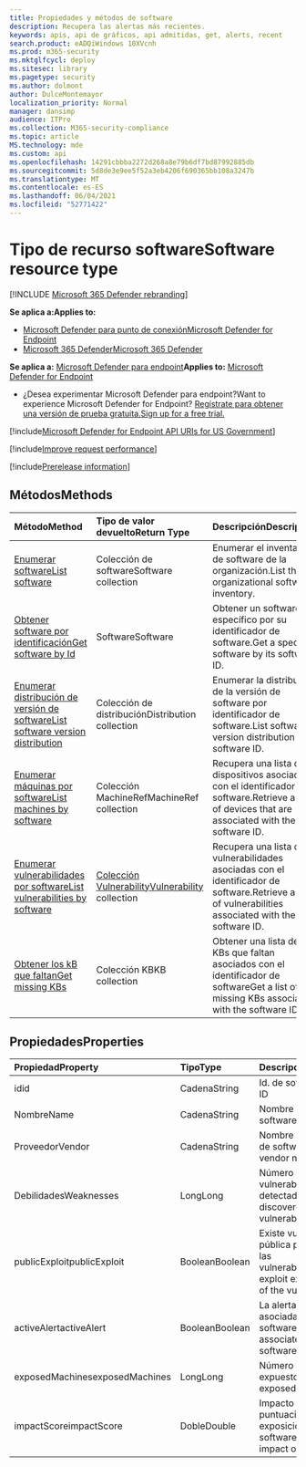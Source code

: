 ```yaml
---
title: Propiedades y métodos de software
description: Recupera las alertas más recientes.
keywords: apis, api de gráficos, api admitidas, get, alerts, recent
search.product: eADQiWindows 10XVcnh
ms.prod: m365-security
ms.mktglfcycl: deploy
ms.sitesec: library
ms.pagetype: security
ms.author: dolmont
author: DulceMontemayor
localization_priority: Normal
manager: dansimp
audience: ITPro
ms.collection: M365-security-compliance
ms.topic: article
MS.technology: mde
ms.custom: api
ms.openlocfilehash: 14291cbbba2272d268a8e79b6df7bd87992885db
ms.sourcegitcommit: 5d8de3e9ee5f52a3eb4206f690365bb108a3247b
ms.translationtype: MT
ms.contentlocale: es-ES
ms.lasthandoff: 06/04/2021
ms.locfileid: "52771422"
---
```

# <a name="software-resource-type"></a><span data-ttu-id="91bc1-104">Tipo de recurso software</span><span class="sxs-lookup"><span data-stu-id="91bc1-104">Software resource type</span></span>

[!INCLUDE [Microsoft 365 Defender rebranding](../../includes/microsoft-defender.md)]

<span data-ttu-id="91bc1-105">**Se aplica a:**</span><span class="sxs-lookup"><span data-stu-id="91bc1-105">**Applies to:**</span></span>
- [<span data-ttu-id="91bc1-106">Microsoft Defender para punto de conexión</span><span class="sxs-lookup"><span data-stu-id="91bc1-106">Microsoft Defender for Endpoint</span></span>](https://go.microsoft.com/fwlink/p/?linkid=2154037)
- [<span data-ttu-id="91bc1-107">Microsoft 365 Defender</span><span class="sxs-lookup"><span data-stu-id="91bc1-107">Microsoft 365 Defender</span></span>](https://go.microsoft.com/fwlink/?linkid=2118804)

<span data-ttu-id="91bc1-108">**Se aplica a:** [Microsoft Defender para endpoint](https://go.microsoft.com/fwlink/?linkid=2154037)</span><span class="sxs-lookup"><span data-stu-id="91bc1-108">**Applies to:** [Microsoft Defender for Endpoint](https://go.microsoft.com/fwlink/?linkid=2154037)</span></span>

- <span data-ttu-id="91bc1-109">¿Desea experimentar Microsoft Defender para endpoint?</span><span class="sxs-lookup"><span data-stu-id="91bc1-109">Want to experience Microsoft Defender for Endpoint?</span></span> [<span data-ttu-id="91bc1-110">Regístrate para obtener una versión de prueba gratuita.</span><span class="sxs-lookup"><span data-stu-id="91bc1-110">Sign up for a free trial.</span></span>](https://www.microsoft.com/microsoft-365/windows/microsoft-defender-atp?ocid=docs-wdatp-exposedapis-abovefoldlink)

[!include[Microsoft Defender for Endpoint API URIs for US Government](../../includes/microsoft-defender-api-usgov.md)]

[!include[Improve request performance](../../includes/improve-request-performance.md)]


[!include[Prerelease information](../../includes/prerelease.md)]

## <a name="methods"></a><span data-ttu-id="91bc1-111">Métodos</span><span class="sxs-lookup"><span data-stu-id="91bc1-111">Methods</span></span>

<span data-ttu-id="91bc1-112">Método</span><span class="sxs-lookup"><span data-stu-id="91bc1-112">Method</span></span> |<span data-ttu-id="91bc1-113">Tipo de valor devuelto</span><span class="sxs-lookup"><span data-stu-id="91bc1-113">Return Type</span></span> |<span data-ttu-id="91bc1-114">Descripción</span><span class="sxs-lookup"><span data-stu-id="91bc1-114">Description</span></span>
:---|:---|:---
[<span data-ttu-id="91bc1-115">Enumerar software</span><span class="sxs-lookup"><span data-stu-id="91bc1-115">List software</span></span>](get-software.md) | <span data-ttu-id="91bc1-116">Colección de software</span><span class="sxs-lookup"><span data-stu-id="91bc1-116">Software collection</span></span> | <span data-ttu-id="91bc1-117">Enumerar el inventario de software de la organización.</span><span class="sxs-lookup"><span data-stu-id="91bc1-117">List the organizational software inventory.</span></span>
[<span data-ttu-id="91bc1-118">Obtener software por identificación</span><span class="sxs-lookup"><span data-stu-id="91bc1-118">Get software by Id</span></span>](get-software-by-id.md) | <span data-ttu-id="91bc1-119">Software</span><span class="sxs-lookup"><span data-stu-id="91bc1-119">Software</span></span> | <span data-ttu-id="91bc1-120">Obtener un software específico por su identificador de software.</span><span class="sxs-lookup"><span data-stu-id="91bc1-120">Get a specific software by its software ID.</span></span>
[<span data-ttu-id="91bc1-121">Enumerar distribución de versión de software</span><span class="sxs-lookup"><span data-stu-id="91bc1-121">List software version distribution</span></span>](get-software-ver-distribution.md)| <span data-ttu-id="91bc1-122">Colección de distribución</span><span class="sxs-lookup"><span data-stu-id="91bc1-122">Distribution collection</span></span> | <span data-ttu-id="91bc1-123">Enumerar la distribución de la versión de software por identificador de software.</span><span class="sxs-lookup"><span data-stu-id="91bc1-123">List software version distribution by software ID.</span></span>
[<span data-ttu-id="91bc1-124">Enumerar máquinas por software</span><span class="sxs-lookup"><span data-stu-id="91bc1-124">List machines by software</span></span>](get-machines-by-software.md)| <span data-ttu-id="91bc1-125">Colección MachineRef</span><span class="sxs-lookup"><span data-stu-id="91bc1-125">MachineRef collection</span></span> | <span data-ttu-id="91bc1-126">Recupera una lista de dispositivos asociados con el identificador de software.</span><span class="sxs-lookup"><span data-stu-id="91bc1-126">Retrieve a list of devices that are associated with the software ID.</span></span>
[<span data-ttu-id="91bc1-127">Enumerar vulnerabilidades por software</span><span class="sxs-lookup"><span data-stu-id="91bc1-127">List vulnerabilities by software</span></span>](get-vuln-by-software.md) | <span data-ttu-id="91bc1-128">[Colección Vulnerability](vulnerability.md)</span><span class="sxs-lookup"><span data-stu-id="91bc1-128">[Vulnerability](vulnerability.md) collection</span></span> | <span data-ttu-id="91bc1-129">Recupera una lista de vulnerabilidades asociadas con el identificador de software.</span><span class="sxs-lookup"><span data-stu-id="91bc1-129">Retrieve a list of vulnerabilities associated with the software ID.</span></span>
[<span data-ttu-id="91bc1-130">Obtener los kB que faltan</span><span class="sxs-lookup"><span data-stu-id="91bc1-130">Get missing KBs</span></span>](get-missing-kbs-software.md) | <span data-ttu-id="91bc1-131">Colección KB</span><span class="sxs-lookup"><span data-stu-id="91bc1-131">KB collection</span></span> | <span data-ttu-id="91bc1-132">Obtener una lista de KBs que faltan asociados con el identificador de software</span><span class="sxs-lookup"><span data-stu-id="91bc1-132">Get a list of missing KBs associated with the software ID</span></span>

## <a name="properties"></a><span data-ttu-id="91bc1-133">Propiedades</span><span class="sxs-lookup"><span data-stu-id="91bc1-133">Properties</span></span>

<span data-ttu-id="91bc1-134">Propiedad</span><span class="sxs-lookup"><span data-stu-id="91bc1-134">Property</span></span> |   <span data-ttu-id="91bc1-135">Tipo</span><span class="sxs-lookup"><span data-stu-id="91bc1-135">Type</span></span>   |   <span data-ttu-id="91bc1-136">Descripción</span><span class="sxs-lookup"><span data-stu-id="91bc1-136">Description</span></span>
:---|:---|:---
<span data-ttu-id="91bc1-137">id</span><span class="sxs-lookup"><span data-stu-id="91bc1-137">id</span></span> | <span data-ttu-id="91bc1-138">Cadena</span><span class="sxs-lookup"><span data-stu-id="91bc1-138">String</span></span> | <span data-ttu-id="91bc1-139">Id. de software</span><span class="sxs-lookup"><span data-stu-id="91bc1-139">Software ID</span></span>
<span data-ttu-id="91bc1-140">Nombre</span><span class="sxs-lookup"><span data-stu-id="91bc1-140">Name</span></span> | <span data-ttu-id="91bc1-141">Cadena</span><span class="sxs-lookup"><span data-stu-id="91bc1-141">String</span></span> | <span data-ttu-id="91bc1-142">Nombre del software</span><span class="sxs-lookup"><span data-stu-id="91bc1-142">Software name</span></span>
<span data-ttu-id="91bc1-143">Proveedor</span><span class="sxs-lookup"><span data-stu-id="91bc1-143">Vendor</span></span> | <span data-ttu-id="91bc1-144">Cadena</span><span class="sxs-lookup"><span data-stu-id="91bc1-144">String</span></span> | <span data-ttu-id="91bc1-145">Nombre del proveedor de software</span><span class="sxs-lookup"><span data-stu-id="91bc1-145">Software vendor name</span></span>
<span data-ttu-id="91bc1-146">Debilidades</span><span class="sxs-lookup"><span data-stu-id="91bc1-146">Weaknesses</span></span> | <span data-ttu-id="91bc1-147">Long</span><span class="sxs-lookup"><span data-stu-id="91bc1-147">Long</span></span> | <span data-ttu-id="91bc1-148">Número de vulnerabilidades detectadas</span><span class="sxs-lookup"><span data-stu-id="91bc1-148">Number of discovered vulnerabilities</span></span>
<span data-ttu-id="91bc1-149">publicExploit</span><span class="sxs-lookup"><span data-stu-id="91bc1-149">publicExploit</span></span> | <span data-ttu-id="91bc1-150">Boolean</span><span class="sxs-lookup"><span data-stu-id="91bc1-150">Boolean</span></span> | <span data-ttu-id="91bc1-151">Existe vulnerabilidad pública para algunas de las vulnerabilidades</span><span class="sxs-lookup"><span data-stu-id="91bc1-151">Public exploit exists for some of the vulnerabilities</span></span>
<span data-ttu-id="91bc1-152">activeAlert</span><span class="sxs-lookup"><span data-stu-id="91bc1-152">activeAlert</span></span> | <span data-ttu-id="91bc1-153">Boolean</span><span class="sxs-lookup"><span data-stu-id="91bc1-153">Boolean</span></span> | <span data-ttu-id="91bc1-154">La alerta activa está asociada con este software</span><span class="sxs-lookup"><span data-stu-id="91bc1-154">Active alert is associated with this software</span></span>
<span data-ttu-id="91bc1-155">exposedMachines</span><span class="sxs-lookup"><span data-stu-id="91bc1-155">exposedMachines</span></span> | <span data-ttu-id="91bc1-156">Long</span><span class="sxs-lookup"><span data-stu-id="91bc1-156">Long</span></span> | <span data-ttu-id="91bc1-157">Número de dispositivos expuestos</span><span class="sxs-lookup"><span data-stu-id="91bc1-157">Number of exposed devices</span></span>
<span data-ttu-id="91bc1-158">impactScore</span><span class="sxs-lookup"><span data-stu-id="91bc1-158">impactScore</span></span> | <span data-ttu-id="91bc1-159">Doble</span><span class="sxs-lookup"><span data-stu-id="91bc1-159">Double</span></span> | <span data-ttu-id="91bc1-160">Impacto de la puntuación de exposición de este software</span><span class="sxs-lookup"><span data-stu-id="91bc1-160">Exposure score impact of this software</span></span>
